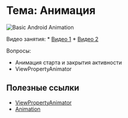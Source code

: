 # Тема: Анимация

![Basic Android Animation](basic-android-animation.jpg)

Видео занятия:
	*	[Видео 1](https://youtu.be/7hQf11hzw7Q)
	*	[Видео 2](https://youtu.be/uhCyLTK1ZtM)

Вопросы:

* 	Анимация старта и закрытия активности
*	ViewPropertyAnimator

	
## Полезные ссылки

* [ViewPropertyAnimator](https://developer.android.com/reference/android/view/ViewPropertyAnimator.html)
* [Animation](http://www.bogotobogo.com/Android/android19Animation.php)

